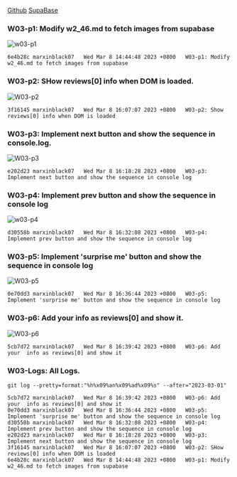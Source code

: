 [Github](https://github.com/marxinblack07/1112-1N-js-demo-211410146)
[SupaBase](https://app.supabase.com/project/lkzqmneikhvduesdatyd)

### W03-p1: Modify w2_46.md to fetch images from supabase

![w03-p1](https://lkzqmneikhvduesdatyd.supabase.co/storage/v1/object/public/demo-46/md_1N_img/w3/w03-1.png)

```
6e4b28c marxinblack07   Wed Mar 8 14:44:48 2023 +0800   W03-p1: Modify w2_46.md to fetch images from supabase
```

### W03-p2: SHow reviews[0] info when DOM is loaded.

![W03-p2](https://lkzqmneikhvduesdatyd.supabase.co/storage/v1/object/public/demo-46/md_1N_img/w3/w03-2.png)

```
3f16145 marxinblack07   Wed Mar 8 16:07:07 2023 +0800   W03-p2: Show reviews[0] info when DOM is loaded
```

### W03-p3: Implement next button and show the sequence in console.log.

![W03-p3](https://lkzqmneikhvduesdatyd.supabase.co/storage/v1/object/public/demo-46/md_1N_img/w3/w03-3.png)

```
e202d23 marxinblack07   Wed Mar 8 16:18:28 2023 +0800   W03-p3: Implement next button and show the sequence in console log
```

### W03-p4: Implement prev button and show the sequence in console log

![w03-p4](https://lkzqmneikhvduesdatyd.supabase.co/storage/v1/object/public/demo-46/md_1N_img/w3/w03-4.png)

```
d30558b marxinblack07   Wed Mar 8 16:32:08 2023 +0800   W03-p4: Implement prev button and show the sequence in console log
```

### W03-p5: Implement 'surprise me' button and show the sequence in console log

![W03-p5](https://lkzqmneikhvduesdatyd.supabase.co/storage/v1/object/public/demo-46/md_1N_img/w3/w03-p5.png?t=2023-03-08T08%3A35%3A59.835Z)

```
0e70dd3 marxinblack07   Wed Mar 8 16:36:44 2023 +0800   W03-p5: Implement 'surprise me' button and show the sequence in console log
```

### W03-p6: Add your  info as reviews[0] and show it.

![W03-p6](https://lkzqmneikhvduesdatyd.supabase.co/storage/v1/object/public/demo-46/md_1N_img/w3/w03-p6.png?t=2023-03-08T08%3A39%3A16.144Z)

```
5cb7d72 marxinblack07   Wed Mar 8 16:39:42 2023 +0800   W03-p6: Add your  info as reviews[0] and show it
```

### W03-Logs: All Logs.
```
git log --pretty=format:"%h%x09%an%x09%ad%x09%s" --after="2023-03-01"
```

```
5cb7d72 marxinblack07   Wed Mar 8 16:39:42 2023 +0800   W03-p6: Add your  info as reviews[0] and show it
0e70dd3 marxinblack07   Wed Mar 8 16:36:44 2023 +0800   W03-p5: Implement 'surprise me' button and show the sequence in console log
d30558b marxinblack07   Wed Mar 8 16:32:08 2023 +0800   W03-p4: Implement prev button and show the sequence in console log
e202d23 marxinblack07   Wed Mar 8 16:18:28 2023 +0800   W03-p3: Implement next button and show the sequence in console log
3f16145 marxinblack07   Wed Mar 8 16:07:07 2023 +0800   W03-p2: SHow reviews[0] info when DOM is loaded
6e4b28c marxinblack07   Wed Mar 8 14:44:48 2023 +0800   W03-p1: Modify w2_46.md to fetch images from supabase
```
